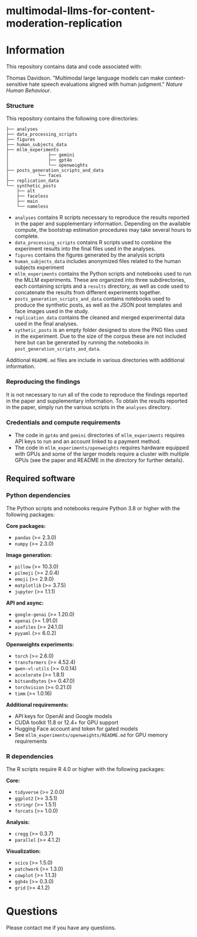 # multimodal-llms-for-content-moderation-replication

# Information

This repository contains data and code associated with:

Thomas Davidson. "Multimodal large language models can make context-sensitive hate speech evaluations aligned with human judgment." *Nature Human Behaviour*.


### Structure

This repository contains the following core directories:

```
├── analyses
├── data_processing_scripts
├── figures
├── human_subjects_data
├── mllm_experiments
│				├── gemini
│			    ├── gpt4o
│               └── openweights
├── posts_generation_scripts_and_data
│			└── faces
├── replication_data
└── synthetic_posts
    ├── alt
    ├── faceless
    ├── main
    └── nameless
```

- `analyses` contains R scripts necessary to reproduce the results reported in the paper and supplementary information. Depending on the available compute, the bootstrap estimation procedures may take several hours to complete.
- `data_processing_scripts` contains R scripts used to combine the experiment results into the final files used in the analyses.
- `figures` contains the figures generated by the analysis scripts
- `human_subjects_data` includes anonymized files related to the human subjects experiment
- `mllm_experiments` contains the Python scripts and notebooks used to run the MLLM experiments. These are organized into three subdirectories, each containing scripts and a `results` directory, as well as code used to concatenate the results from different experiments together.
- `posts_generation_scripts_and_data` contains notebooks used to produce the synthetic posts, as well as the JSON post templates and face images used in the study.
- `replication_data` contains the cleaned and merged experimental data used in the final analyses.
- `sythetic_posts` is an empty folder designed to store the PNG files used in the experiment. Due to the size of the corpus these are not included here but can be generated by running the notebooks in `post_generation_scripts_and_data`.

Additional `README.md` files are include in various directories with additional information.


### Reproducing the findings

It is not necessary to run all of the code to reproduce the findings reported in the paper and supplementary information. To obtain the results reported in the paper, simply run the various scripts in the `analyses` directory.

### Credentials and compute requirements
- The code in `gpt4o` and `gemini` directories of `mllm_experiments` requires API keys to run and an account linked to a payment method.
- The code in `mllm_experiments/openweights` requires hardware equipped with GPUs and some of the larger models require a cluster with multiple GPUs (see the paper and README in the directory for further details).

## Required software

### Python dependencies

The Python scripts and notebooks require Python 3.8 or higher with the following packages:

**Core packages:**
- `pandas` (>= 2.3.0)
- `numpy` (>= 2.3.0)

**Image generation:**
- `pillow` (>= 10.3.0)
- `pilmoji` (>= 2.0.4)
- `emoji` (>= 2.9.0)
- `matplotlib` (>= 3.7.5)
- `jupyter` (>= 1.1.1)

**API and async:**
- `google-genai` (>= 1.20.0)
- `openai` (>= 1.91.0)
- `aiofiles` (>= 24.1.0)
- `pyyaml` (>= 6.0.2)

**Openweights experiments:**
- `torch` (>= 2.6.0)
- `transformers` (>= 4.52.4)
- `qwen-vl-utils` (>= 0.0.14)
- `accelerate` (>= 1.8.1)
- `bitsandbytes` (>= 0.47.0)
- `torchvision` (>= 0.21.0)
- `timm` (>= 1.0.16)

**Additional requirements:**
- API keys for OpenAI and Google models
- CUDA toolkit 11.8 or 12.4+ for GPU support
- Hugging Face account and token for gated models
- See `mllm_experiments/openweights/README.md` for GPU memory requirements

### R dependencies

The R scripts require R 4.0 or higher with the following packages:

**Core:**
- `tidyverse` (>= 2.0.0)
- `ggplot2` (>= 3.5.1)
- `stringr` (>= 1.5.1)
- `forcats` (>= 1.0.0)

**Analysis:**
- `cregg` (>= 0.3.7)
- `parallel` (>= 4.1.2)

**Visualization:**
- `scico` (>= 1.5.0)
- `patchwork` (>= 1.3.0)
- `cowplot` (>= 1.1.3)
- `ggh4x` (>= 0.3.0)
- `grid` (>= 4.1.2)


# Questions


Please contact me if you have any questions.

